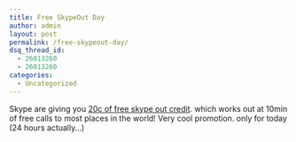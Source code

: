 ```yaml
---
title: Free SkypeOut Day
author: admin
layout: post
permalink: /free-skypeout-day/
dsq_thread_id:
  - 26013260
  - 26013260
categories:
  - Uncategorized
---
```

Skype are giving you [20c of free skype out credit][1]. which works out at 10min of free calls to most places in the world!&nbsp;Very cool promotion. only for today (24 hours actually&#8230;)

 [1]: http://share.skype.com/index.php?option=com_content&task=view&id=128&Itemid=69